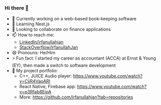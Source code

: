 ### Hi there 👋

- 🔭 Currently working on a web-based book-keeping software
- 🌱 Learning Nest.js
- 👯 Looking to collaborate on finance applications
- 📫 How to reach me:
  - [LinkedIn/irfanullahjan](https://www.linkedin.com/in/irfanullahjan/)
  - [StackOverflow/IrfanullahJan](https://stackoverflow.com/users/975164/irfanullah-jan)
- 😄 Pronouns: He/Him
- ⚡ Fun fact: I started my career as accountant (ACCA) at Ernst & Young (EY), then made a switch to software development
- 📲 My project portfolio:
  - C++, JUICE Audio player: https://www.youtube.com/watch?v=CjjR4VaoARI
  - React Native, Firebase app: https://www.youtube.com/watch?v=p3Rfab8EipA
  - More: https://github.com/irfanullahjan?tab=repositories

